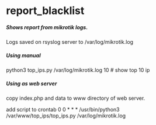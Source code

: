 # report_blacklist

<h5>Shows report from mikrotik logs.</h5>

Logs saved on rsyslog server to /var/log/mikrotik.log


<h5>Using manual</h5>

python3 top_ips.py /var/log/mikrotik.log 10 # show top 10 ip


<h5>Using as web server</h5>

copy index.php and data to www directory of web server.

add script to crontab 0 0 * * * /usr/bin/python3 /var/www/top_ips/top_ips.py /var/log/mikrotik.log

